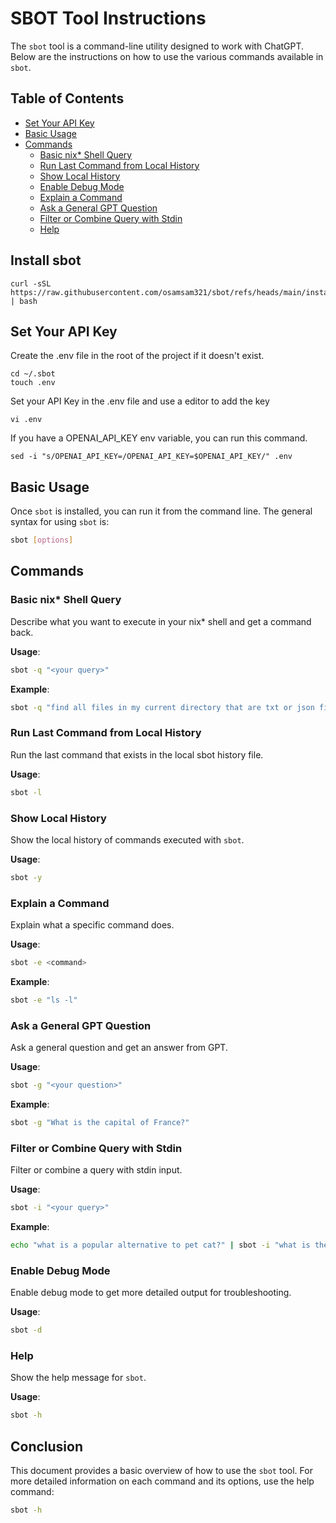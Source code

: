 
# SBOT Tool Instructions

The `sbot` tool is a command-line utility designed to work with ChatGPT. Below are the instructions on how to use the various commands available in `sbot`.

## Table of Contents
- [Set Your API Key](#set-your-api-key)
- [Basic Usage](#basic-usage)
- [Commands](#commands)
  - [Basic nix* Shell Query](#basic-nix*-shell-query)
  - [Run Last Command from Local History](#run-last-command-from-local-history)
  - [Show Local History](#show-local-history)
  - [Enable Debug Mode](#enable-debug-mode)
  - [Explain a Command](#explain-a-command)
  - [Ask a General GPT Question](#ask-a-general-gpt-question)
  - [Filter or Combine Query with Stdin](#filter-or-combine-query-with-stdin)
  - [Help](#help)

## Install sbot
```
curl -sSL https://raw.githubusercontent.com/osamsam321/sbot/refs/heads/main/install.sh | bash
```

## Set Your API Key
Create the .env file in the root of the project if it doesn't exist.
```
cd ~/.sbot
touch .env
```

Set your API Key in the .env file and use a editor to add the key
```
vi .env
```

If you have a OPENAI_API_KEY env variable, you can run this command.

```
sed -i "s/OPENAI_API_KEY=/OPENAI_API_KEY=$OPENAI_API_KEY/" .env
```

## Basic Usage

Once `sbot` is installed, you can run it from the command line. The general syntax for using `sbot` is:

```sh
sbot [options]
```

## Commands


### Basic nix* Shell Query

Describe what you want to execute in your nix* shell and get a command back.

**Usage**:
```sh
sbot -q "<your query>"
```

**Example**:
```sh
sbot -q "find all files in my current directory that are txt or json files"


```

### Run Last Command from Local History

Run the last command that exists in the local sbot history file.

**Usage**:
```sh
sbot -l
```

### Show Local History

Show the local history of commands executed with `sbot`.

**Usage**:
```sh
sbot -y
```
### Explain a Command

Explain what a specific command does.

**Usage**:
```sh
sbot -e <command>
```

**Example**:
```sh
sbot -e "ls -l"
```

### Ask a General GPT Question

Ask a general question and get an answer from GPT.

**Usage**:
```sh
sbot -g "<your question>"
```

**Example**:
```sh
sbot -g "What is the capital of France?"
```

### Filter or Combine Query with Stdin

Filter or combine a query with stdin input.

**Usage**:
```sh
sbot -i "<your query>"
```

**Example**:
```sh
echo "what is a popular alternative to pet cat?" | sbot -i "what is the history of this animal?"
```



### Enable Debug Mode

Enable debug mode to get more detailed output for troubleshooting.

**Usage**:
```sh
sbot -d
```

### Help

Show the help message for `sbot`.

**Usage**:
```sh
sbot -h
```

## Conclusion

This document provides a basic overview of how to use the `sbot` tool. For more detailed information on each command and its options, use the help command:

```sh
sbot -h
```
